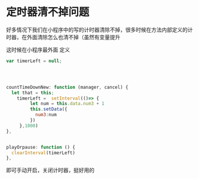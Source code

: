 
# 定时器清不掉问题


好多情况下我们在小程序中的写的计时器清除不掉，很多时候在方法内部定义的计时器，在外面清除怎么也清不掉（虽然有变量提升


这时候在小程序最外面  定义

```js
var timerLeft = null;




countTimeDownNew: function (manager, cancel) {
  let that = this;
    timerLeft =  setInterval(()=> {
         let num = this.data.num3 + 1
         this.setData({
           num3:num
         })
     },1000)
},


playOrpause: function () {
  clearInterval(timerLeft)
},
```


即可手动开启，关闭计时器，挺好用的
